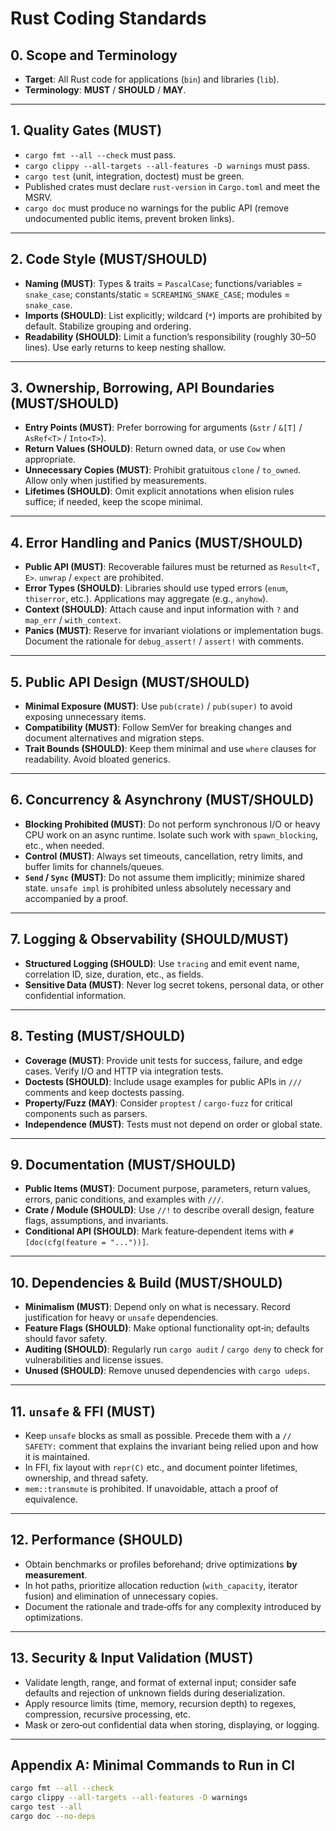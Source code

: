 # Rust Coding Standards

## 0. Scope and Terminology

* **Target**: All Rust code for applications (`bin`) and libraries (`lib`).
* **Terminology**: **MUST** / **SHOULD** / **MAY**.

---

## 1. Quality Gates (MUST)

* `cargo fmt --all --check` must pass.
* `cargo clippy --all-targets --all-features -D warnings` must pass.
* `cargo test` (unit, integration, doctest) must be green.
* Published crates must declare `rust-version` in `Cargo.toml` and meet the MSRV.
* `cargo doc` must produce no warnings for the public API (remove undocumented public items, prevent broken links).

---

## 2. Code Style (MUST/SHOULD)

* **Naming (MUST)**: Types & traits = `PascalCase`; functions/variables = `snake_case`; constants/static = `SCREAMING_SNAKE_CASE`; modules = `snake_case`.
* **Imports (SHOULD)**: List explicitly; wildcard (`*`) imports are prohibited by default. Stabilize grouping and ordering.
* **Readability (SHOULD)**: Limit a function’s responsibility (roughly 30–50 lines). Use early returns to keep nesting shallow.

---

## 3. Ownership, Borrowing, API Boundaries (MUST/SHOULD)

* **Entry Points (MUST)**: Prefer borrowing for arguments (`&str` / `&[T]` / `AsRef<T>` / `Into<T>`).
* **Return Values (SHOULD)**: Return owned data, or use `Cow` when appropriate.
* **Unnecessary Copies (MUST)**: Prohibit gratuitous `clone` / `to_owned`. Allow only when justified by measurements.
* **Lifetimes (SHOULD)**: Omit explicit annotations when elision rules suffice; if needed, keep the scope minimal.

---

## 4. Error Handling and Panics (MUST/SHOULD)

* **Public API (MUST)**: Recoverable failures must be returned as `Result<T, E>`. `unwrap` / `expect` are prohibited.
* **Error Types (SHOULD)**: Libraries should use typed errors (`enum`, `thiserror`, etc.). Applications may aggregate (e.g., `anyhow`).
* **Context (SHOULD)**: Attach cause and input information with `?` and `map_err` / `with_context`.
* **Panics (MUST)**: Reserve for invariant violations or implementation bugs. Document the rationale for `debug_assert!` / `assert!` with comments.

---

## 5. Public API Design (MUST/SHOULD)

* **Minimal Exposure (MUST)**: Use `pub(crate)` / `pub(super)` to avoid exposing unnecessary items.
* **Compatibility (MUST)**: Follow SemVer for breaking changes and document alternatives and migration steps.
* **Trait Bounds (SHOULD)**: Keep them minimal and use `where` clauses for readability. Avoid bloated generics.

---

## 6. Concurrency & Asynchrony (MUST/SHOULD)

* **Blocking Prohibited (MUST)**: Do not perform synchronous I/O or heavy CPU work on an async runtime. Isolate such work with `spawn_blocking`, etc., when needed.
* **Control (MUST)**: Always set timeouts, cancellation, retry limits, and buffer limits for channels/queues.
* **`Send` / `Sync` (MUST)**: Do not assume them implicitly; minimize shared state. `unsafe impl` is prohibited unless absolutely necessary and accompanied by a proof.

---

## 7. Logging & Observability (SHOULD/MUST)

* **Structured Logging (SHOULD)**: Use `tracing` and emit event name, correlation ID, size, duration, etc., as fields.
* **Sensitive Data (MUST)**: Never log secret tokens, personal data, or other confidential information.

---

## 8. Testing (MUST/SHOULD)

* **Coverage (MUST)**: Provide unit tests for success, failure, and edge cases. Verify I/O and HTTP via integration tests.
* **Doctests (SHOULD)**: Include usage examples for public APIs in `///` comments and keep doctests passing.
* **Property/Fuzz (MAY)**: Consider `proptest` / `cargo-fuzz` for critical components such as parsers.
* **Independence (MUST)**: Tests must not depend on order or global state.

---

## 9. Documentation (MUST/SHOULD)

* **Public Items (MUST)**: Document purpose, parameters, return values, errors, panic conditions, and examples with `///`.
* **Crate / Module (SHOULD)**: Use `//!` to describe overall design, feature flags, assumptions, and invariants.
* **Conditional API (SHOULD)**: Mark feature‑dependent items with `#[doc(cfg(feature = "..."))]`.

---

## 10. Dependencies & Build (MUST/SHOULD)

* **Minimalism (MUST)**: Depend only on what is necessary. Record justification for heavy or `unsafe` dependencies.
* **Feature Flags (SHOULD)**: Make optional functionality opt‑in; defaults should favor safety.
* **Auditing (SHOULD)**: Regularly run `cargo audit` / `cargo deny` to check for vulnerabilities and license issues.
* **Unused (SHOULD)**: Remove unused dependencies with `cargo udeps`.

---

## 11. `unsafe` & FFI (MUST)

* Keep `unsafe` blocks as small as possible. Precede them with a `// SAFETY:` comment that explains the invariant being relied upon and how it is maintained.
* In FFI, fix layout with `repr(C)` etc., and document pointer lifetimes, ownership, and thread safety.
* `mem::transmute` is prohibited. If unavoidable, attach a proof of equivalence.

---

## 12. Performance (SHOULD)

* Obtain benchmarks or profiles beforehand; drive optimizations **by measurement**.
* In hot paths, prioritize allocation reduction (`with_capacity`, iterator fusion) and elimination of unnecessary copies.
* Document the rationale and trade‑offs for any complexity introduced by optimizations.

---

## 13. Security & Input Validation (MUST)

* Validate length, range, and format of external input; consider safe defaults and rejection of unknown fields during deserialization.
* Apply resource limits (time, memory, recursion depth) to regexes, compression, recursive processing, etc.
* Mask or zero‑out confidential data when storing, displaying, or logging.

---

## Appendix A: Minimal Commands to Run in CI

```bash
cargo fmt --all --check
cargo clippy --all-targets --all-features -D warnings
cargo test --all
cargo doc --no-deps
```
